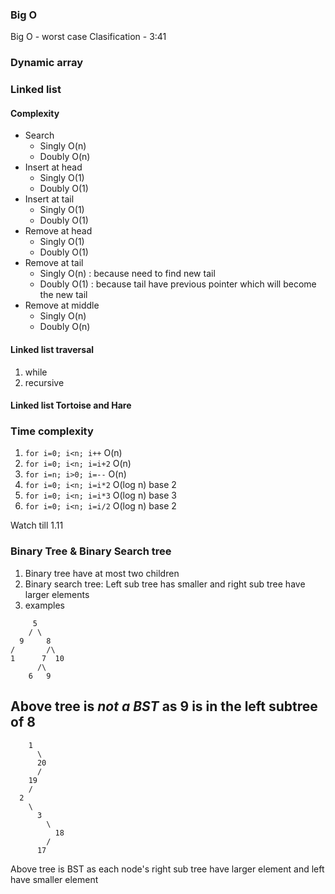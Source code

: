 ### Big O
Big O - worst case 
Clasification  - 3:41

### Dynamic array

### Linked list 

#### Complexity
- Search
  - Singly O(n)
  - Doubly O(n)
- Insert at head
  - Singly O(1)
  - Doubly O(1)
- Insert at tail
  - Singly O(1) 
  - Doubly O(1) 
- Remove at head
  - Singly O(1)
  - Doubly O(1)
- Remove at tail
  - Singly O(n) : because need to find new tail
  - Doubly O(1) : because tail have previous pointer which will become the new tail
- Remove at middle
  - Singly O(n) 
  - Doubly O(n) 
 
 #### Linked list traversal
1. while 
2. recursive 

#### Linked list Tortoise and Hare 


### Time complexity 
1. `for i=0; i<n; i++` O(n)
2. `for i=0; i<n; i=i+2` O(n)
3. `for i=n; i>0; i=--` O(n)
4. `for i=0; i<n; i=i*2` O(log n) base 2
5. `for i=0; i<n; i=i*3` O(log n) base 3
6. `for i=0; i<n; i=i/2` O(log n) base 2

Watch till 1.11

### Binary Tree & Binary Search tree
1. Binary tree have at most two children
2. Binary search tree: Left sub tree has smaller and right sub tree have larger elements
3. examples 
```
     5
    / \
  9     8
/       /\
1      7  10
      /\
    6   9

```
Above tree is *not a BST* as 9 is in the left subtree of 8
-------

```
    1
      \
      20
      /
    19
    /
  2
    \
      3
        \
          18
        /
      17

```
Above tree is BST as each node's right sub tree have larger element and left have smaller element 